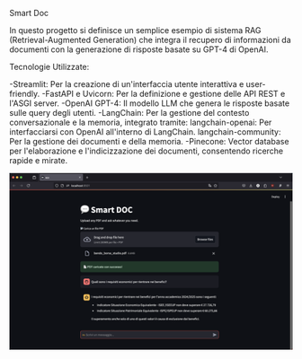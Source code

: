 Smart Doc

In questo progetto si definisce un semplice esempio di sistema RAG (Retrieval-Augmented Generation) che integra il recupero di informazioni da documenti con la generazione di risposte basate su GPT-4 di OpenAI.

Tecnologie Utilizzate:

-Streamlit: Per la creazione di un'interfaccia utente interattiva e user-friendly.
-FastAPI e Uvicorn: Per la definizione e gestione delle API REST e l'ASGI server.
-OpenAI GPT-4: Il modello LLM che genera le risposte basate sulle query degli utenti.
-LangChain: Per la gestione del contesto conversazionale e la memoria, integrato tramite:
    langchain-openai: Per interfacciarsi con OpenAI all'interno di LangChain.
    langchain-community: Per la gestione dei documenti e della memoria.
-Pinecone: Vector database per l'elaborazione e l'indicizzazione dei documenti, consentendo ricerche rapide e mirate.

![screenshot di esempio](screenshot.png)
